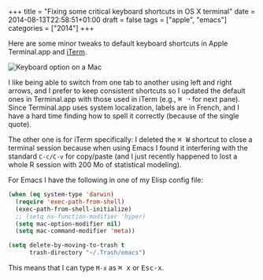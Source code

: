 +++
title = "Fixing some critical keyboard shortcuts in OS X terminal"
date = 2014-08-13T22:58:51+01:00
draft = false
tags = ["apple", "emacs"]
categories = ["2014"]
+++

Here are some minor tweaks to default keyboard shortcuts in Apple Terminal.app and [iTerm](http://iterm2.com).

![Keyboard option on a Mac](/img/2014-08-13-09-01-07.png)

I like being able to switch from one tab to another using left and right arrows, and I prefer to keep consistent shortcuts so I updated the default ones in Terminal.app with those used in iTerm (e.g., <kbd>⌘ ➝</kbd> for next pane). Since Terminal.app uses system localization, labels are in French, and I have a hard time finding how to spell it correctly (because of the single quote).

The other one is for iTerm specifically: I deleted the <kbd>⌘ W</kbd> shortcut to close a terminal session because when using Emacs I found it interfering with the standard `C-c/C-v` for copy/paste (and I just recently happened to lost a whole R session with 200 Mo of statistical modeling).

For Emacs I have the following in one of my Elisp config file:

```lisp
(when (eq system-type 'darwin)
  (require 'exec-path-from-shell)
  (exec-path-from-shell-initialize)
  ;; (setq ns-function-modifier 'hyper)
  (setq mac-option-modifier nil)
  (setq mac-command-modifier 'meta))

(setq delete-by-moving-to-trash t
      trash-directory "~/.Trash/emacs")
```

This means that I can type `M-x` as <kbd>⌘ x</kbd> or <kbd>Esc-x</kbd>.
